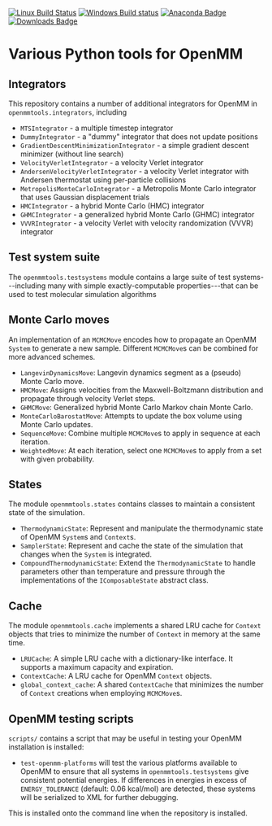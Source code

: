 [![Linux Build Status](https://travis-ci.org/choderalab/openmmtools.png?branch=master)](https://travis-ci.org/choderalab/openmmtools)
[![Windows Build status](https://ci.appveyor.com/api/projects/status/70knpvcgvmah2qin?svg=true)](https://ci.appveyor.com/project/jchodera/openmmtools)
[![Anaconda Badge](https://anaconda.org/omnia/openmmtools/badges/version.svg)](https://anaconda.org/omnia/openmmtools)
[![Downloads Badge](https://anaconda.org/omnia/openmmtools/badges/downloads.svg)](https://anaconda.org/omnia/openmmtools/files)

# Various Python tools for OpenMM

## Integrators

This repository contains a number of additional integrators for OpenMM in `openmmtools.integrators`, including
* `MTSIntegrator` - a multiple timestep integrator
* `DummyIntegrator` - a "dummy" integrator that does not update positions
* `GradientDescentMinimizationIntegrator` - a simple gradient descent minimizer (without line search)
* `VelocityVerletIntegrator` - a velocity Verlet integrator
* `AndersenVelocityVerletIntegrator` - a velocity Verlet integrator with Andersen thermostat using per-particle collisions
* `MetropolisMonteCarloIntegrator` - a Metropolis Monte Carlo integrator that uses Gaussian displacement trials
* `HMCIntegrator` - a hybrid Monte Carlo (HMC) integrator
* `GHMCIntegrator` - a generalized hybrid Monte Carlo (GHMC) integrator
* `VVVRIntegrator` - a velocity Verlet with velocity randomization (VVVR) integrator

## Test system suite

The `openmmtools.testsystems` module contains a large suite of test systems---including many with simple exactly-computable properties---that can be used to test molecular simulation algorithms

## Monte Carlo moves
An implementation of an `MCMCMove` encodes how to propagate an OpenMM `System` to generate a new sample. Different `MCMCMove`s can be combined for more advanced schemes.
- `LangevinDynamicsMove`: Langevin dynamics segment as a (pseudo) Monte Carlo move.
- `HMCMove`: Assigns velocities from the Maxwell-Boltzmann distribution and propagate through velocity Verlet steps.
- `GHMCMove`: Generalized hybrid Monte Carlo Markov chain Monte Carlo.
- `MonteCarloBarostatMove`: Attempts to update the box volume using Monte Carlo updates.
- `SequenceMove`: Combine multiple `MCMCMove`s to apply in sequence at each iteration.
- `WeightedMove`: At each iteration, select one `MCMCMove`s to apply from a set with given probability.

## States

The module `openmmtools.states` contains classes to maintain a consistent state of the simulation.
- `ThermodynamicState`: Represent and manipulate the thermodynamic state of OpenMM `System`s and `Context`s.
- `SamplerState`: Represent and cache the state of the simulation that changes when the `System` is integrated.
- `CompoundThermodynamicState`: Extend the `ThermodynamicState` to handle parameters other than temperature and pressure through the implementations of the `IComposableState` abstract class.

## Cache

The module `openmmtools.cache` implements a shared LRU cache for `Context` objects that tries to minimize the number of `Context` in memory at the same time.
- `LRUCache`: A simple LRU cache with a dictionary-like interface. It supports a maximum capacity and expiration.
- `ContextCache`: A LRU cache for OpenMM `Context` objects.
- `global_context_cache`: A shared `ContextCache` that minimizes the number of `Context` creations when employing `MCMCMove`s.

## OpenMM testing scripts

`scripts/` contains a script that may be useful in testing your OpenMM installation is installed:

* `test-openmm-platforms` will test the various platforms available to OpenMM to ensure that all systems in `openmmtools.testsystems` give consistent potential energies.
If differences in energies in excess of `ENERGY_TOLERANCE` (default: 0.06 kcal/mol) are detected, these systems will be serialized to XML for further debugging.

This is installed onto the command line when the repository is installed.
